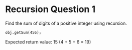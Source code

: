 # Recursion Question 1

Find the sum of digits of a positive integer using recursion.

`obj.getSum(456);` 

Expected return value: 15 (4 + 5 + 6 = 19)